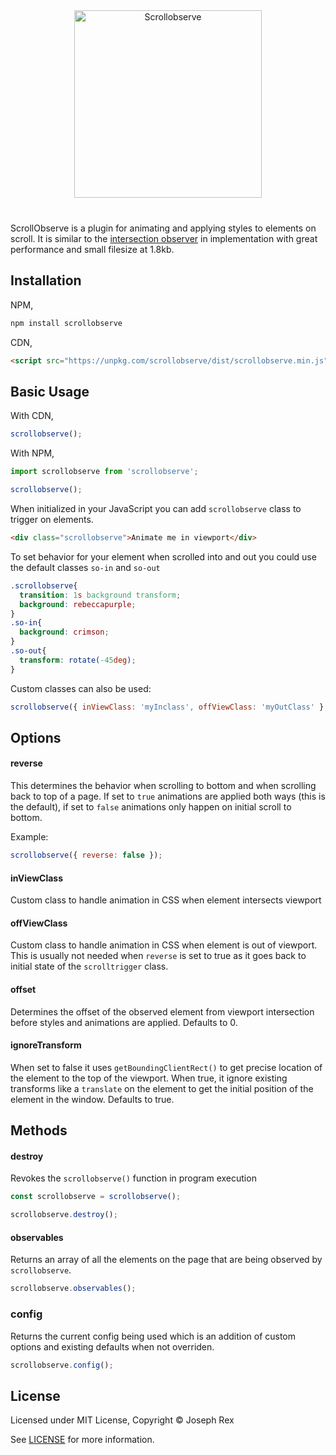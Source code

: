 <div align="center" style="margin-bottom: 40px">

  <img src="https://cdn.rawgit.com/josephrexme/scrollobserve/d425de96/scrollobserve.svg" alt="Scrollobserve" width="300">

</div>

ScrollObserve is a plugin for animating and applying styles to elements on scroll. It is similar to the [intersection observer](https://developer.mozilla.org/en-US/docs/Web/API/Intersection_Observer_API) in implementation with great performance and small filesize at 1.8kb.

## Installation
NPM,

```bash
npm install scrollobserve
```
CDN,

```html
<script src="https://unpkg.com/scrollobserve/dist/scrollobserve.min.js"></script>
```

## Basic Usage
With CDN,

```js
scrollobserve();
```

With NPM,
```js
import scrollobserve from 'scrollobserve';

scrollobserve();
```

When initialized in your JavaScript you can add `scrollobserve` class to trigger on elements.

```html
<div class="scrollobserve">Animate me in viewport</div>
```

To set behavior for your element when scrolled into and out you could use the default classes `so-in` and `so-out`

```css
.scrollobserve{
  transition: 1s background transform;
  background: rebeccapurple;
}
.so-in{
  background: crimson;
}
.so-out{
  transform: rotate(-45deg);
}
```

Custom classes can also be used:

```js
scrollobserve({ inViewClass: 'myInclass', offViewClass: 'myOutClass' }, '.scrolltrigger');
```

## Options

#### reverse
This determines the behavior when scrolling to bottom and when scrolling back to top of a page. If set to `true` animations are applied both ways (this is the default), if set to `false` animations only happen on initial scroll to bottom.

Example:
```js
scrollobserve({ reverse: false });
```

#### inViewClass
Custom class to handle animation in CSS when element intersects viewport
#### offViewClass
Custom class to handle animation in CSS when element is out of viewport. This is usually not needed when `reverse` is set to true as it goes back to initial state of the `scrolltrigger` class.
#### offset
Determines the offset of the observed element from viewport intersection before styles and animations are applied. Defaults to 0.
#### ignoreTransform
When set to false it uses `getBoundingClientRect()` to get precise location of the element to the top of the viewport. When true, it ignore existing transforms like a `translate` on the element to get the initial position of the element in the window. Defaults to true.

## Methods
#### destroy
Revokes the `scrollobserve()` function in program execution
```js
const scrollobserve = scrollobserve();

scrollobserve.destroy();
```
#### observables
Returns an array of all the elements on the page that are being observed by `scrollobserve`.
```js
scrollobserve.observables();
```
### config
Returns the current config being used which is an addition of custom options and existing defaults when not overriden.
```js
scrollobserve.config();
```

## License
Licensed under MIT License, Copyright © Joseph Rex

See [LICENSE](https://github.com/josephrexme/scrollobserve/blob/master/LICENSE) for more information.
